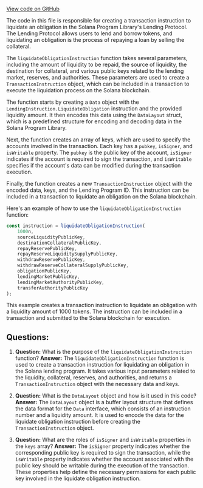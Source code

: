 [View code on GitHub](https://github.com/solana-labs/solana-program-library/token-lending/js/src/instructions/liquidateObligation.ts)

The code in this file is responsible for creating a transaction instruction to liquidate an obligation in the Solana Program Library's Lending Protocol. The Lending Protocol allows users to lend and borrow tokens, and liquidating an obligation is the process of repaying a loan by selling the collateral.

The `liquidateObligationInstruction` function takes several parameters, including the amount of liquidity to be repaid, the source of liquidity, the destination for collateral, and various public keys related to the lending market, reserves, and authorities. These parameters are used to create a `TransactionInstruction` object, which can be included in a transaction to execute the liquidation process on the Solana blockchain.

The function starts by creating a `Data` object with the `LendingInstruction.LiquidateObligation` instruction and the provided liquidity amount. It then encodes this data using the `DataLayout` struct, which is a predefined structure for encoding and decoding data in the Solana Program Library.

Next, the function creates an array of keys, which are used to specify the accounts involved in the transaction. Each key has a `pubkey`, `isSigner`, and `isWritable` property. The `pubkey` is the public key of the account, `isSigner` indicates if the account is required to sign the transaction, and `isWritable` specifies if the account's data can be modified during the transaction execution.

Finally, the function creates a new `TransactionInstruction` object with the encoded data, keys, and the Lending Program ID. This instruction can be included in a transaction to liquidate an obligation on the Solana blockchain.

Here's an example of how to use the `liquidateObligationInstruction` function:

```javascript
const instruction = liquidateObligationInstruction(
    1000n,
    sourceLiquidityPublicKey,
    destinationCollateralPublicKey,
    repayReservePublicKey,
    repayReserveLiquiditySupplyPublicKey,
    withdrawReservePublicKey,
    withdrawReserveCollateralSupplyPublicKey,
    obligationPublicKey,
    lendingMarketPublicKey,
    lendingMarketAuthorityPublicKey,
    transferAuthorityPublicKey
);
```

This example creates a transaction instruction to liquidate an obligation with a liquidity amount of 1000 tokens. The instruction can be included in a transaction and submitted to the Solana blockchain for execution.
## Questions: 
 1. **Question:** What is the purpose of the `liquidateObligationInstruction` function?
   **Answer:** The `liquidateObligationInstruction` function is used to create a transaction instruction for liquidating an obligation in the Solana lending program. It takes various input parameters related to the liquidity, collateral, reserves, and authorities, and returns a `TransactionInstruction` object with the necessary data and keys.

2. **Question:** What is the `DataLayout` object and how is it used in this code?
   **Answer:** The `DataLayout` object is a buffer layout structure that defines the data format for the `Data` interface, which consists of an instruction number and a liquidity amount. It is used to encode the data for the liquidate obligation instruction before creating the `TransactionInstruction` object.

3. **Question:** What are the roles of `isSigner` and `isWritable` properties in the `keys` array?
   **Answer:** The `isSigner` property indicates whether the corresponding public key is required to sign the transaction, while the `isWritable` property indicates whether the account associated with the public key should be writable during the execution of the transaction. These properties help define the necessary permissions for each public key involved in the liquidate obligation instruction.